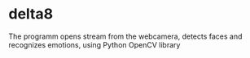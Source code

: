 # delta8
The programm opens stream from the webcamera, detects faces and recognizes emotions, using Python OpenCV library
